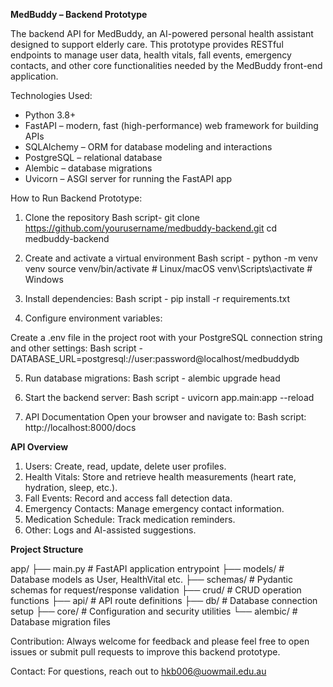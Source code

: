 **MedBuddy – Backend Prototype**

The backend API for MedBuddy, an AI-powered personal health assistant designed to support elderly care. This prototype provides RESTful endpoints to manage user data, health vitals, fall events, emergency contacts, and other core functionalities needed by the MedBuddy front-end application.

Technologies Used:
- Python 3.8+
- FastAPI – modern, fast (high-performance) web framework for building APIs
- SQLAlchemy – ORM for database modeling and interactions
- PostgreSQL – relational database
- Alembic – database migrations
- Uvicorn – ASGI server for running the FastAPI app

How to Run Backend Prototype:

1. Clone the repository
  Bash script-
   git clone https://github.com/yourusername/medbuddy-backend.git
   cd medbuddy-backend

2. Create and activate a virtual environment
  Bash script -
    python -m venv venv
    source venv/bin/activate    # Linux/macOS
    venv\Scripts\activate       # Windows

3. Install dependencies:
 Bash script -
    pip install -r requirements.txt

4. Configure environment variables:

  Create a .env file in the project root with your PostgreSQL connection string and other settings:
  Bash script -
    DATABASE_URL=postgresql://user:password@localhost/medbuddydb

5. Run database migrations:
  Bash script -
    alembic upgrade head

6. Start the backend server:
  Bash script -
    uvicorn app.main:app --reload

7. API Documentation
  Open your browser and navigate to:
  Bash script:
    http://localhost:8000/docs

 **API Overview**
  1.	Users: Create, read, update, delete user profiles.
  2.	Health Vitals: Store and retrieve health measurements (heart rate, hydration, sleep, etc.).
  3.	Fall Events: Record and access fall detection data.
  4.	Emergency Contacts: Manage emergency contact information.
  5.	Medication Schedule: Track medication reminders.
  6.	Other: Logs and AI-assisted suggestions.

**Project Structure**

app/
├── main.py            # FastAPI application entrypoint
├── models/            # Database models as User, HealthVital etc.
├── schemas/           # Pydantic schemas for request/response validation
├── crud/              # CRUD operation functions
├── api/               # API route definitions
├── db/                # Database connection setup
├── core/              # Configuration and security utilities
└── alembic/           # Database migration files

Contribution:
Always welcome for feedback and please feel free to open issues or submit pull requests to improve this backend prototype.

Contact:
For questions, reach out to hkb006@uowmail.edu.au
